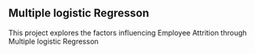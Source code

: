 ## Multiple logistic Regresson 
This project explores the factors influencing Employee Attrition through Multiple logistic Regresson 
